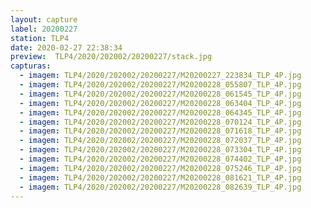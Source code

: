 ```yaml
---
layout: capture
label: 20200227
station: TLP4
date: 2020-02-27 22:38:34
preview:  TLP4/2020/202002/20200227/stack.jpg
capturas:
  - imagem: TLP4/2020/202002/20200227/M20200227_223834_TLP_4P.jpg
  - imagem: TLP4/2020/202002/20200227/M20200228_055807_TLP_4P.jpg
  - imagem: TLP4/2020/202002/20200227/M20200228_061545_TLP_4P.jpg
  - imagem: TLP4/2020/202002/20200227/M20200228_063404_TLP_4P.jpg
  - imagem: TLP4/2020/202002/20200227/M20200228_064345_TLP_4P.jpg
  - imagem: TLP4/2020/202002/20200227/M20200228_070124_TLP_4P.jpg
  - imagem: TLP4/2020/202002/20200227/M20200228_071618_TLP_4P.jpg
  - imagem: TLP4/2020/202002/20200227/M20200228_072037_TLP_4P.jpg
  - imagem: TLP4/2020/202002/20200227/M20200228_073304_TLP_4P.jpg
  - imagem: TLP4/2020/202002/20200227/M20200228_074402_TLP_4P.jpg
  - imagem: TLP4/2020/202002/20200227/M20200228_075246_TLP_4P.jpg
  - imagem: TLP4/2020/202002/20200227/M20200228_081621_TLP_4P.jpg
  - imagem: TLP4/2020/202002/20200227/M20200228_082639_TLP_4P.jpg
---
```

